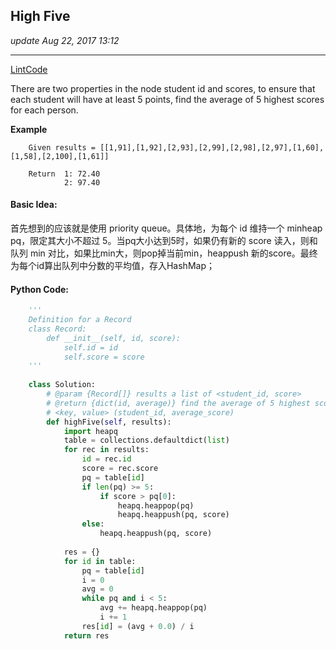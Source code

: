 ## High Five
_update Aug 22, 2017  13:12_

---
[LintCode](http://www.lintcode.com/en/problem/high-five/)

There are two properties in the node student id and scores, to ensure that each student will have at least 5 points, find the average of 5 highest scores for each person.

**Example**

        Given results = [[1,91],[1,92],[2,93],[2,99],[2,98],[2,97],[1,60],[1,58],[2,100],[1,61]]
        
        Return  1: 72.40
                2: 97.40
                
#### Basic Idea:
首先想到的应该就是使用 priority queue。具体地，为每个 id 维持一个 minheap pq，限定其大小不超过 5。当pq大小达到5时，如果仍有新的 score 读入，则和队列 min 对比，如果比min大，则pop掉当前min，heappush 新的score。最终为每个id算出队列中分数的平均值，存入HashMap；

#### Python Code:
```python
    '''
    Definition for a Record
    class Record:
        def __init__(self, id, score):
            self.id = id
            self.score = score
    '''
    
    class Solution:
        # @param {Record[]} results a list of <student_id, score>
        # @return {dict(id, average)} find the average of 5 highest scores for each person
        # <key, value> (student_id, average_score)
        def highFive(self, results):
            import heapq
            table = collections.defaultdict(list)
            for rec in results:
                id = rec.id
                score = rec.score
                pq = table[id]
                if len(pq) >= 5:
                    if score > pq[0]:
                        heapq.heappop(pq)
                        heapq.heappush(pq, score)
                else:
                    heapq.heappush(pq, score)
                
            res = {}
            for id in table:
                pq = table[id]
                i = 0
                avg = 0
                while pq and i < 5:
                    avg += heapq.heappop(pq)
                    i += 1
                res[id] = (avg + 0.0) / i
            return res
```           